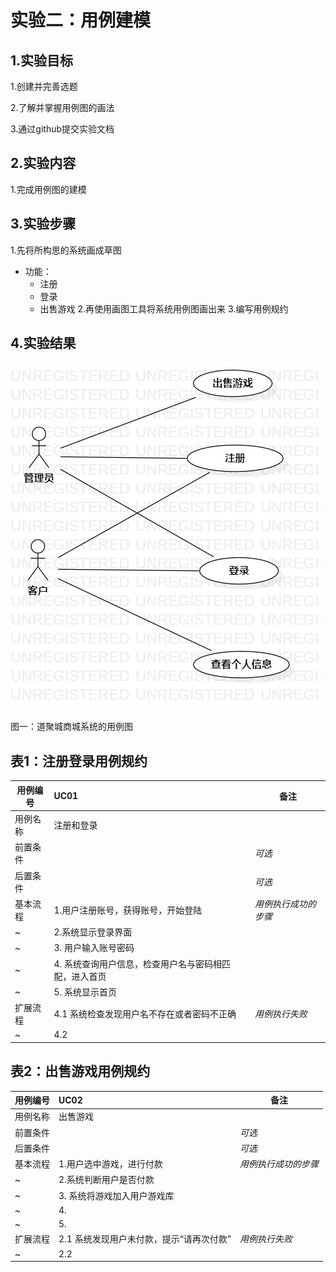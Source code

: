 # 实验二：用例建模

## 1.实验目标
1.创建并完善选题

2.了解并掌握用例图的画法

3.通过github提交实验文档

## 2.实验内容
1.完成用例图的建模

## 3.实验步骤
1.先将所构思的系统画成草图
- 功能：
    - 注册
    - 登录
    - 出售游戏
2.再使用画图工具将系统用例图画出来
3.编写用例规约

## 4.实验结果

![用例图](./lab2-UseCaseDiagram1.jpg)

图一：道聚城商城系统的用例图

## 表1：注册登录用例规约  

用例编号  | UC01 | 备注  
-|:-|-  
用例名称  | 注册和登录  |   
前置条件  |      | *可选*   
后置条件  |      | *可选*   
基本流程  | 1.用户注册账号，获得账号，开始登陆  |*用例执行成功的步骤*    
~| 2.系统显示登录界面  |   
~| 3. 用户输入账号密码  |   
~| 4. 系统查询用户信息，检查用户名与密码相匹配，进入首页  |   
~| 5. 系统显示首页  |  
扩展流程  | 4.1  系统检查发现用户名不存在或者密码不正确 |*用例执行失败*    
~| 4.2   |  



## 表2：出售游戏用例规约  

用例编号  | UC02 | 备注  
-|:-|-  
用例名称  | 出售游戏 |   
前置条件  |      | *可选*   
后置条件  |      | *可选*   
基本流程  | 1.用户选中游戏，进行付款  |*用例执行成功的步骤*    
~| 2.系统判断用户是否付款  |   
~| 3. 系统将游戏加入用户游戏库  |   
~| 4.   |   
~| 5.   |  
扩展流程  | 2.1 系统发现用户未付款，提示“请再次付款”  |*用例执行失败*    
~| 2.2   |  


